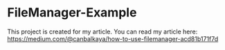 # FileManager-Example
This project is created for my article. You can read my article here: https://medium.com/@canbalkaya/how-to-use-filemanager-acd81b171f7d
